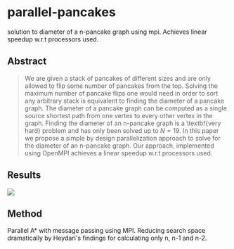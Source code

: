 # parallel-pancakes
solution to diameter of a n-pancake graph using mpi. Achieves linear speedup w.r.t processors used.

## Abstract

>We are given a stack of pancakes of different sizes and are only allowed to flip some number of pancakes from the top. Solving the maximum number of pancake flips one would need in order to sort any arbitrary stack is equivalent to finding the diameter of a pancake graph. The diameter of a pancake graph can be computed as a single source shortest path from one vertex to every other vertex in the graph. Finding the diameter of an n-pancake graph is a \textbf{very hard} problem and has only been solved up to $N=19$. In this paper we propose a simple by design parallelization approach to solve for the diameter of an n-pancake graph. Our approach, implemented using OpenMPI achieves a linear speedup w.r.t processors used.

## Results

![](https://i.imgur.com/vIqq0RV.png)

## Method

Parallel A* with message passing using MPI. Reducing search space dramatically by Heydari's findings for calculating only n, n-1 and n-2.
